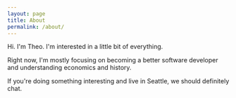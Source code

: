 ```yaml
---
layout: page
title: About
permalink: /about/
---
```


Hi.  I'm Theo.  I'm interested in a little bit of everything.

Right now, I'm mostly focusing on becoming a better software developer and understanding
economics and history.

If you're doing something interesting and live in Seattle, we should definitely chat.